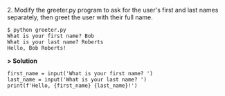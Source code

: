 2\. Modify the greeter.py program to ask for the user's first and last names separately, then greet the user with their full name.
```
$ python greeter.py
What is your first name? Bob
What is your last name? Roberts
Hello, Bob Roberts!
```

**> Solution** 
```
first_name = input('What is your first name? ')
last_name = input('What is your last name? ')
print(f'Hello, {first_name} {last_name}!')
```